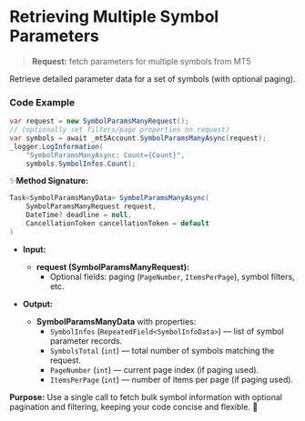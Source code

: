 # Retrieving Multiple Symbol Parameters

> **Request:** fetch parameters for multiple symbols from MT5

Retrieve detailed parameter data for a set of symbols (with optional paging).

### Code Example

```csharp
var request = new SymbolParamsManyRequest();
// (optionally set filters/page properties on request)
var symbols = await _mt5Account.SymbolParamsManyAsync(request);
_logger.LogInformation(
    "SymbolParamsManyAsync: Count={Count}",
    symbols.SymbolInfos.Count);
```

✨**Method Signature:**

```csharp
Task<SymbolParamsManyData> SymbolParamsManyAsync(
    SymbolParamsManyRequest request,
    DateTime? deadline = null,
    CancellationToken cancellationToken = default
)
 ```

* **Input:**
    * **request (SymbolParamsManyRequest):**
       * Optional fields: paging (`PageNumber`, `ItemsPerPage`), symbol filters, etc.

* **Output:**
    * **SymbolParamsManyData** with properties:
      * `SymbolInfos` (`RepeatedField<SymbolInfoData>`) — list of symbol parameter records.
      * `SymbolsTotal` (`int`) — total number of symbols matching the request.
      * `PageNumber` (`int`) — current page index (if paging used).
      * `ItemsPerPage` (`int`) — number of items per page (if paging used).

**Purpose:** Use a single call to fetch bulk symbol information with optional pagination and filtering, keeping your code concise and flexible. 🚀


